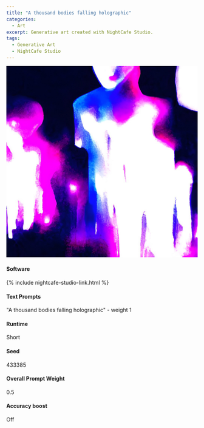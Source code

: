 ```yaml
---
title: "A thousand bodies falling holographic"
categories:
  - Art
excerpt: Generative art created with NightCafe Studio.
tags:
  - Generative Art
  - NightCafe Studio
---
```


![An abstract picture that looks like holographic ghosts approaching the camera](/assets/images/2022/2022-01-28-a-thousand-bodies-falling-holographic.jpg)

#### Software
{% include nightcafe-studio-link.html %}

#### Text Prompts
"A thousand bodies falling holographic" - weight 1

#### Runtime
Short

#### Seed
433385

#### Overall Prompt Weight
0.5

#### Accuracy boost
Off